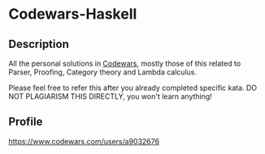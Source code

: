 # Codewars-Haskell

## Description
All the personal solutions in [Codewars]("https://www.codewars.com/"), mostly those of this related to Parser, Proofing, Category theory and Lambda calculus.

Please feel free to refer this after you already completed specific kata. DO NOT PLAGIARISM THIS DIRECTLY, you won't learn anything!

## Profile
https://www.codewars.com/users/a9032676